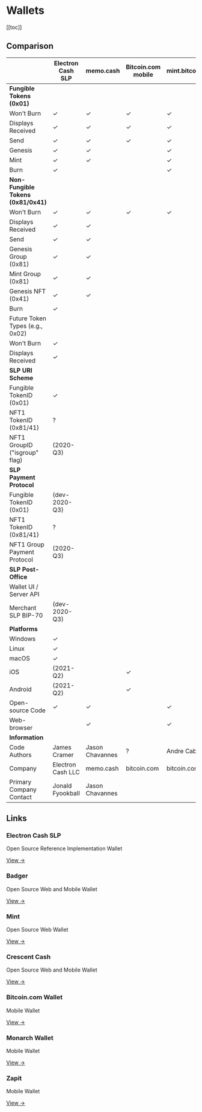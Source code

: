 # Wallets

[[toc]]

## Comparison

|                                 | Electron Cash SLP | memo.cash       | Bitcoin.com mobile | mint.bitcoin.com | Badger mobile | Badger browser | Crescent Cash | Blockparty Wallet | Electron Cash     | HoneyPoints/HoneyPay |
|---------------------------------|-------------------|-----------------|--------------------|------------------|---------------|----------------|---------------|-------------------|-------------------|----------------------|
| **Fungible Tokens (0x01)**          |                   |                 |                    |                  |               |                |               |                   |                   |                      |
| Won't Burn                      | ✓                 | ✓               | ✓                  | ✓                | ✓             | ✓              | ✓             | ✓                 | ✓                 | ✓                    |
| Displays Received               | ✓                 | ✓               | ✓                  | ✓                | ✓             | ✓              | ✓             | ✓                 |                   | ✓                    |
| Send                            | ✓                 | ✓               | ✓                  | ✓                | ✓             | ✓              | ✓             | ✓                 |                   | ✓                    |
| Genesis                         | ✓                 | ✓               |                    | ✓                |               |                |               |                   |                   |                      |
| Mint                            | ✓                 | ✓               |                    | ✓                |               |                |               |                   |                   |                      |
| Burn                            | ✓                 |                 |                    | ✓                |               |                |               |                   |                   |                      |
| **Non-Fungible Tokens (0x81/0x41)** |                   |                 |                    |                  |               |                |               |                   |                   |                      |
| Won't Burn                      | ✓                 | ✓               | ✓                  | ✓                | ✓             | ✓              | ✓             | ✓                 | ✓                 | ?                    |
| Displays Received               | ✓                 | ✓               |                    |                  | ?             | ?              | ?             | ✓                 |                   | ?                    |
| Send                            | ✓                 | ✓               |                    |                  |               |                |               | ✓                 |                   | ?                    |
| Genesis Group (0x81)            | ✓                 | ✓               |                    |                  |               |                |               |                   |                   |                      |
| Mint Group (0x81)               | ✓                 | ✓               |                    |                  |               |                |               |                   |                   |                      |
| Genesis NFT (0x41)              | ✓                 | ✓               |                    |                  |               |                |               |                   |                   |                      |
| Burn                            | ✓                 |                 |                    |                  |               |                |               |                   |                   |                      |
| Future Token Types (e.g., 0x02) |                   |                 |                    |                  |               |                |               |                   |                   |                      |
| Won't Burn                      | ✓                 |                 |                    |                  |               |                |               | ✓                 | ✓                 | ?                    |
| Displays Received               | ✓                 |                 |                    |                  |               |                |               | ✓                 |                   | ?                    |
| **SLP URI Scheme**                  |                   |                 |                    |                  |               |                |               |                   |                   |                      |
| Fungible TokenID (0x01)         | ✓                 |                 |                    |                  |               |                |               |                   |                   |                      |
| NFT1 TokenID (0x81/41)          | ?                 |                 |                    |                  |               |                |               |                   |                   |                      |
| NFT1 GroupID ("isgroup" flag)   | (2020-Q3)         |                 |                    |                  |               |                |               |                   |                   |                      |
| **SLP Payment Protocol**            |                   |                 |                    |                  |               |                |               |                   |                   |                      |
| Fungible TokenID (0x01)         | (dev-2020-Q3)     |                 |                    |                  |               |                |               |                   |                   |                      |
| NFT1 TokenID (0x81/41)          | ?                 |                 |                    |                  |               |                |               |                   |                   |                      |
| NFT1 Group Payment Protocol     | (2020-Q3)         |                 |                    |                  |               |                |               |                   |                   |                      |
| **SLP Post-Office**                 |                   |                 |                    |                  |               |                |               |                   |                   |                      |
| Wallet UI / Server API          |                   |                 |                    |                  |               |                |               |                   |                   |                      |
| Merchant SLP BIP-70             | (dev-2020-Q3)     |                 |                    |                  |               |                |               |                   |                   |                      |
| **Platforms**                       |                   |                 |                    |                  |               |                |               |                   |                   |                      |
| Windows                         | ✓                 |                 |                    |                  |               |                | ✓             |                   | ✓                 |                      |
| Linux                           | ✓                 |                 |                    |                  |               |                | ✓             |                   | ✓                 |                      |
| macOS                           | ✓                 |                 |                    |                  |               |                | ✓             |                   | ✓                 |                      |
| iOS                             | (2021-Q2)         |                 | ✓                  |                  |               |                |               |                   |                   |                      |
| Android                         | (2021-Q2)         |                 | ✓                  |                  |               |                | ✓             |                   |                   |                      |
| Open-source Code                | ✓                 | ✓               |                    | ✓                | ✓             | ✓              | ✓             | ✓                 | ✓                 |                      |
| Web-browser                     |                   | ✓               |                    | ✓                |               | ✓              |               |                   |                   |                      |
| **Information**                     |                   |                 |                    |                  |               |                |               |                   |                   |                      |
| Code Authors                    | James Cramer      | Jason Chavannes | ?                  | Andre Cabrera    | Pete          | Drew           | pokkst        | Jt Freeman        | Calin Culianu     | Jean-Baptiste        |
| Company                         | Electron Cash LLC | memo.cash       | bitcoin.com        | bitcoin.com      | bitcoin.com   | bitcoin.com    | pokkst        | Blockparty-sh     | Electron Cash LLC | HoneyPay             |
| Primary Company Contact         | Jonald Fyookball  | Jason Chavannes |                    |                  |               |                | pokkst        | Jt Freeman        | Jonald Fyookball  |                      |

## Links

### Electron Cash SLP

Open Source Reference Implementation Wallet

[View →](/tooling/ecslp)

### Badger

Open Source Web and Mobile Wallet

[View →](/tooling/badger)

### Mint

Open Source Web Wallet

[View →](/tooling/mint)

### Crescent Cash

Open Source Web and Mobile Wallet

[View →](/tooling/crescentcash)

### Bitcoin.com Wallet

Mobile Wallet

[View →](/tooling/bitcoincomwallet)

### Monarch Wallet

Mobile Wallet

[View →](/tooling/monarch)

### Zapit

Mobile Wallet

[View →](/tooling/zapit)
